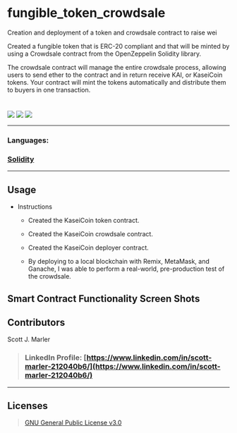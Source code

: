 # fungible_token_crowdsale
Creation and deployment of a token and crowdsale contract to raise wei



Created a fungible token that is ERC-20 compliant and that will be minted by using a Crowdsale contract from the OpenZeppelin Solidity library.

The crowdsale contract will manage the entire crowdsale process, allowing users to send ether to the contract and in return receive KAI, or KaseiCoin tokens. Your contract will mint the tokens automatically and distribute them to buyers in one transaction.


     

#
[<img src="https://img.shields.io/badge/language-Solidity-orange.svg?logo=LOGO">](https://docs.soliditylang.org/en/v0.8.15/)
[<img src="https://img.shields.io/badge/platform-dev-orange.svg?logo=LOGO">](https://remix-project.org/)
[<img src="https://img.shields.io/badge/license-GNU General Public License v3.0-blue.svg?logo=LOGO">](COPYING.txt)


---


### Languages:   

### [Solidity](https://docs.soliditylang.org/en/v0.8.15/)






---

## Usage



* Instructions


    * Created the KaseiCoin token contract.

    * Created the KaseiCoin crowdsale contract.

    * Created the KaseiCoin deployer contract.

    * By deploying to a local blockchain with Remix, MetaMask, and Ganache, I was able to perform a real-world, pre-production test of the crowdsale. 







## Smart Contract Functionality Screen Shots









## Contributors

Scott J. Marler


> ### LinkedIn Profile:     [https://www.linkedin.com/in/scott-marler-212040b6/](https://www.linkedin.com/in/scott-marler-212040b6/)



---

## Licenses

> [GNU General Public License v3.0](COPYING.txt)
